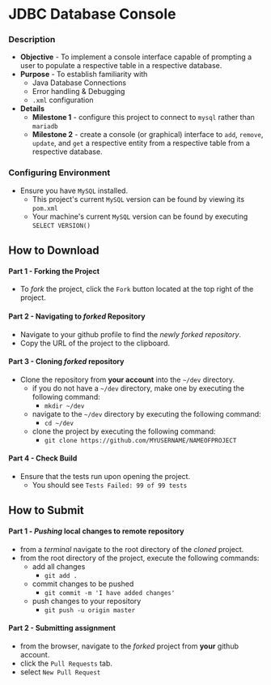 # JDBC Database Console

### Description
* **Objective** - To implement a console interface capable of prompting a user to populate a respective table in a respective database.
* **Purpose** - To establish familiarity with
    * Java Database Connections
    * Error handling & Debugging
    * `.xml` configuration
* **Details**
    * **Milestone 1** - configure this project to connect to `mysql` rather than `mariadb`
    * **Milestone 2** - create a console (or graphical) interface to `add`, `remove`, `update`, and `get` a respective entity from a respective table from a respective database.   
    

    

### Configuring Environment
* Ensure you have `MySQL` installed.
    * This project's current `MySQL` version can be found by viewing its `pom.xml`
    * Your machine's current `MySQL` version can be found by executing `SELECT VERSION()`



## How to Download

#### Part 1 - Forking the Project
* To _fork_ the project, click the `Fork` button located at the top right of the project.


#### Part 2 - Navigating to _forked_ Repository
* Navigate to your github profile to find the _newly forked repository_.
* Copy the URL of the project to the clipboard.

#### Part 3 - Cloning _forked_ repository
* Clone the repository from **your account** into the `~/dev` directory.
  * if you do not have a `~/dev` directory, make one by executing the following command:
    * `mkdir ~/dev`
  * navigate to the `~/dev` directory by executing the following command:
    * `cd ~/dev`
  * clone the project by executing the following command:
    * `git clone https://github.com/MYUSERNAME/NAMEOFPROJECT`

#### Part 4 - Check Build
* Ensure that the tests run upon opening the project.
    * You should see `Tests Failed: 99 of 99 tests`







## How to Submit

#### Part 1 -  _Pushing_ local changes to remote repository
* from a _terminal_ navigate to the root directory of the _cloned_ project.
* from the root directory of the project, execute the following commands:
    * add all changes
      * `git add .`
    * commit changes to be pushed
      * `git commit -m 'I have added changes'`
    * push changes to your repository
      * `git push -u origin master`

#### Part 2 - Submitting assignment
* from the browser, navigate to the _forked_ project from **your** github account.
* click the `Pull Requests` tab.
* select `New Pull Request`
